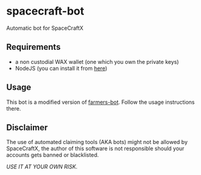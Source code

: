 # spacecraft-bot
Automatic bot for SpaceCraftX

## Requirements
* a non custodial WAX wallet (one which you own the private keys) 
* NodeJS (you can install it from [here](https://nodejs.org/en/download/))

## Usage
This bot is a modified version of [farmers-bot](https://github.com/benjiewheeler/farmers-bot). Follow the usage instructions there.

## Disclaimer
The use of automated claiming tools (AKA bots) might not be allowed by SpaceCraftX, the author of this software is not responsible should your accounts gets banned or blacklisted.

*USE IT AT YOUR OWN RISK.*